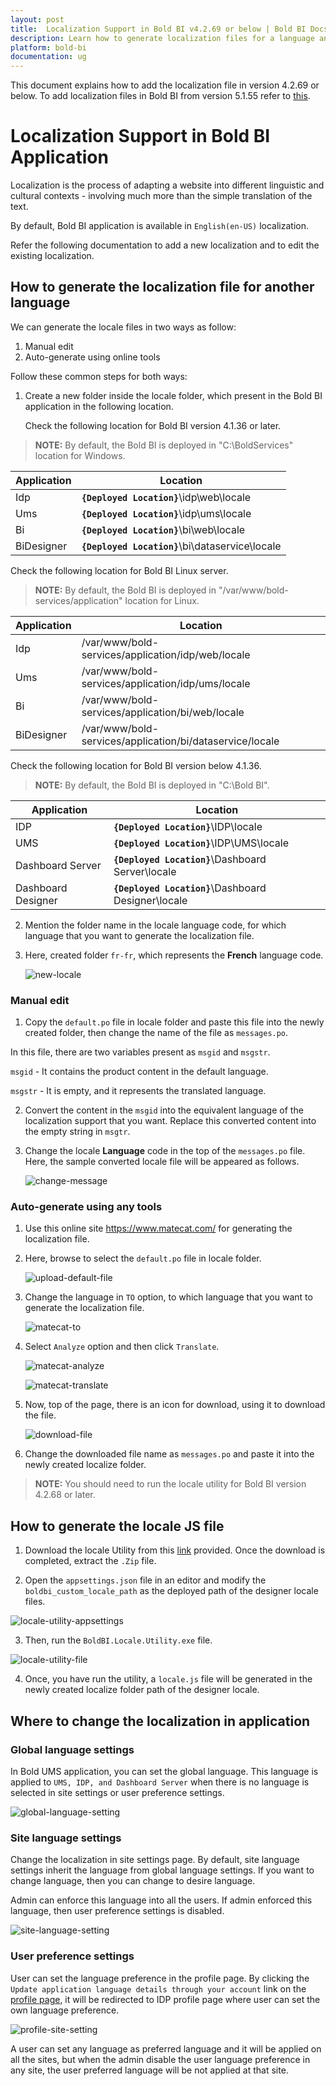 ```yaml
---
layout: post
title:  Localization Support in Bold BI v4.2.69 or below | Bold BI Docs
description: Learn how to generate localization files for a language and localize the Bold BI v4.2.60 or below versioned application deployed on your server.
platform: bold-bi
documentation: ug
---
```

This document explains how to add the localization file in version 4.2.69 or below.
To add localization files in Bold BI from version 5.1.55 refer to [this](/embedded-bi/localization/latest/).

# Localization Support in Bold BI Application

Localization is the process of adapting a website into different linguistic and cultural contexts - involving much more than the simple translation of the text.

By default, Bold BI application is available in `English(en-US)` localization.

Refer the following documentation to add a new localization and to edit the existing localization.

## How to generate the localization file for another language

We can generate the locale files in two ways as follow:

1. Manual edit
2. Auto-generate using online tools

Follow these common steps for both ways:

1. Create a new folder inside the locale folder, which present in the Bold BI application in the following location.

   Check the following location for Bold BI version 4.1.36 or later.

> **NOTE:** By default, the Bold BI is deployed in "C:\BoldServices" location for Windows.

| Application       	| Location                                                  	|
|-------------------	|-----------------------------------------------------------	|
| Idp                	| **`{Deployed Location}`**\idp\web\locale                  |
| Ums               	| **`{Deployed Location}`**\idp\ums\locale                  	|
| Bi                	| **`{Deployed Location}`**\bi\web\locale                    	|
| BiDesigner          | **`{Deployed Location}`**\bi\dataservice\locale            	|

   Check the following location for Bold BI Linux server.

> **NOTE:** By default, the Bold BI is deployed in "/var/www/bold-services/application" location for Linux.

| Application       	| Location                                                  |
|-------------------	|-----------------------------------------------------------|
| Idp                	| /var/www/bold-services/application/idp/web/locale      |
| Ums               	| /var/www/bold-services/application/idp/ums/locale         |
| Bi                	| /var/www/bold-services/application/bi/web/locale          |
| BiDesigner          | /var/www/bold-services/application/bi/dataservice/locale |


   Check the following location for Bold BI version below 4.1.36.

   > **NOTE:** By default, the Bold BI is deployed in "C:\Bold BI".

| Application       	| Location                                                  	|
|-------------------	|-----------------------------------------------------------	|
| IDP                	| **`{Deployed Location}`**\IDP\locale                     	|
| UMS               	| **`{Deployed Location}`**\IDP\UMS\locale                   	|
| Dashboard Server   	| **`{Deployed Location}`**\Dashboard Server\locale        	|
| Dashboard Designer  |	**`{Deployed Location}`**\Dashboard Designer\locale         |

2. Mention the folder name in the locale language code, for which language that you want to generate the localization file.

3. Here, created folder `fr-fr`, which represents the **French** language code.

   ![new-locale](/static/assets/embedded/localization/images/new-locale-folder.png)

### Manual edit

1. Copy the `default.po` file in locale folder and paste this file into the newly created folder, then change the name of the file as `messages.po`.

In this file, there are two variables present as `msgid` and `msgstr`.

`msgid`  - It contains the product content in the default language.

`msgstr` - It is empty, and it represents the translated language. 

2. Convert the content in the `msgid` into the equivalent language of the localization support that you want. Replace this converted content into the empty string in `msgtr`. 

3. Change the locale **Language** code in the top of the `messages.po` file.
Here, the sample converted locale file will be appeared as follows.

   ![change-message](/static/assets/embedded/localization/images/change-message.png#width=65%)

### Auto-generate using any tools

1. Use this online site https://www.matecat.com/ for generating the localization file.

2. Here, browse to select the `default.po` file in locale folder.

   ![upload-default-file](/static/assets/embedded/localization/images/drag-locale-default-file.png)

3. Change the language in `TO` option, to which language that you want to generate the localization file.

   ![matecat-to](/static/assets/embedded/localization/images/matecat-to-option.png)

4. Select `Analyze` option and then click `Translate`.

   ![matecat-analyze](/static/assets/embedded/localization/images/matecat-analyze.png)

   ![matecat-translate](/static/assets/embedded/localization/images/matecat-translate.png)

5. Now, top of the page, there is an icon for download, using it to download the file.

   ![download-file](/static/assets/embedded/localization/images/matecat-download.png)

6. Change the downloaded file name as `messages.po` and paste it into the newly created localize folder.

> **NOTE:** You should need to run the locale utility for Bold BI version 4.2.68 or later.

## How to generate the locale JS file

1. Download the locale Utility from this [link](https://cdn.boldbi.com/downloads/utilities/boldbi_locale_utility.zip) provided. Once the download is completed, extract the `.Zip` file.

2. Open the `appsettings.json` file in an editor and modify the `boldbi_custom_locale_path` as the deployed path of the designer locale files.

  ![locale-utility-appsettings](/static/assets/embedded/localization/images/locale-utility-appsettings-old.png)

3. Then, run the `BoldBI.Locale.Utility.exe` file.

  ![locale-utility-file](/static/assets/embedded/localization/images/locale-utility-file.png)

4. Once, you have run the utility, a `locale.js` file will be generated in the newly created localize folder path of the designer locale.

## Where to change the localization in application

### Global language settings

In Bold UMS application, you can set the global language. This language is applied to `UMS, IDP, and Dashboard Server` when there is no language is selected in site settings or user preference settings.

  ![global-language-setting](/static/assets/embedded/localization/images/global-language-setting.png)

### Site language settings

Change the localization in site settings page. By default, site language settings inherit the language from global language settings. If you want to change language, then you can change to desire language.

Admin can enforce this language into all the users. If admin enforced this language, then user preference settings is disabled.

  ![site-language-setting](/static/assets/embedded/localization/images/site-language-setting.png#width=65%)

### User preference settings

User can set the language preference in the profile page. By clicking the `Update application language details through your account` link on the [profile page](/embedded-bi/managing-resources/user-profile/#language-settings), it will be redirected to IDP profile page where user can set the own language preference.

  ![profile-site-setting](/static/assets/embedded/localization/images/profile-site-setting.png)

A user can set any language as preferred language and it will be applied on all the sites, but when the admin disable the user language preference in any site, the user preferred language will be not applied at that site.